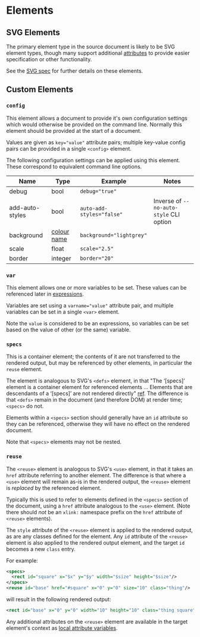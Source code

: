 # Elements

## SVG Elements

The primary element type in the source document is likely to be SVG element types, though many support additional [attributes](attributes) to provide easier specification or other functionality.

See the [SVG spec](https://www.w3.org/TR/SVG11/) for further details on these elements.

## Custom Elements

### `config`

This element allows a document to provide it's own configuration settings which would otherwise be provided on the command line.
Normally this element should be provided at the start of a document.

Values are given as `key="value"` attribute pairs; multiple key-value config pairs can be provided in a single `<config>` element.

The following configuration settings can be applied using this element. These correspond to equivalent command line options.

| Name | Type | Example | Notes |
| --- | --- | --- | --- |
| debug | bool | `debug="true"` |
| add-auto-styles | bool | `auto-add-styles="false"` | Inverse of `--no-auto-style` CLI option |
| background | [colour name](https://www.w3.org/TR/SVG11/types.html#ColorKeywords) | `background="lightgrey"` |
| scale | float | `scale="2.5"` |
| border | integer | `border="20"` |

### `var`

This element allows one or more variables to be set. These values can be referenced later in [expressions](expressions#variables).

Variables are set using a `varname="value"` attribute pair, and multiple variables can be set in a single `<var>` element.

Note the `value` is considered to be an expressions, so variables can be set based on the value of other (or the same) variable.

### `specs`

This is a container element; the contents of it are not transferred to the rendered output, but may be referenced by other elements,
in particular the `reuse` element.

The element is analogous to SVG's `<defs>` element, in that "The ‘[specs]’ element is a container element for referenced elements ...
Elements that are descendants of a ‘[specs]’ are not rendered directly" [ref](https://www.w3.org/TR/SVG11/struct.html#DefsElement).
The difference is that `<defs>` remain in the document (and therefore DOM) at render time; `<specs>` do not.

Elements within a `<specs>` section should generally have an `id` attribute so they can be referenced, otherwise they will have no effect on the rendered document.

Note that `<specs>` elements may not be nested.

### `reuse`

The `<reuse>` element is analogous to SVG's `<use>` element, in that it takes an `href` attribute referring to another element.
The difference is that where a `<use>` element will remain as-is in the rendered output, the `<reuse>` element is _replaced_ by the referenced element.

Typically this is used to refer to elements defined in the `<specs>` section of the document, using a `href` attribute analogous to the `<use>` element.
(Note there should _not_ be an `xlink:` namespace prefix on the `href` attribute of `<reuse>` elements).

The `style` attribute of the `<reuse>` element is applied to the rendered output, as are any classes defined for the element.
Any `id` attribute of the `<reuse>` element is also applied to the rendered output element, and the target `id` becomes a new `class` entry.

For example:

```xml
<specs>
  <rect id="square" x="$x" y="$y" width="$size" height="$size"/>
</specs>
<reuse id="base" href="#square" x="0" y="0" size="10" class="thing"/>
```

will result in the following rendered output:

```xml
<rect id="base" x="0" y="0" width="10" height="10" class="thing square"/>
```

Any additional attributes on the `<reuse>` element are available in the target element's context as [local attribute variables](expressions#variable-references).
